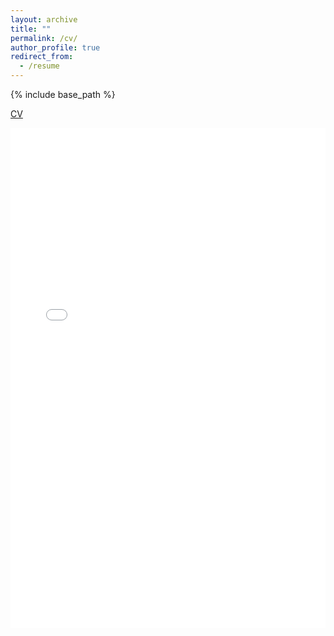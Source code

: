 ```yaml
---
layout: archive
title: ""
permalink: /cv/
author_profile: true
redirect_from:
  - /resume
---
```


{% include base_path %}

[CV](https://yongzhi-xu.github.io/assets/CV.pdf)

<iframe src="/assets/CV.pdf" width="100%" height="800px" style="border: none;">
    Your browser does not support PDFs. <a href="/files/cv.pdf">Download the PDF</a>.
</iframe>
